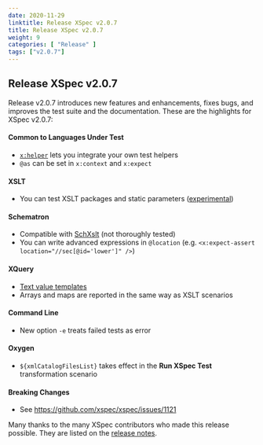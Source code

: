 ```yaml
---
date: 2020-11-29
linktitle: Release XSpec v2.0.7
title: Release XSpec v2.0.7
weight: 9
categories: [ "Release" ]
tags: ["v2.0.7"]
---
```


## Release XSpec v2.0.7
Release v2.0.7 introduces new features and enhancements, fixes bugs, and improves the test suite and the documentation. These are the highlights for XSpec v2.0.7:

#### **Common to Languages Under Test**
- [`x:helper`](https://github.com/xspec/xspec/wiki/Integrating-Your-Own-Test-Helpers) lets you integrate your own test helpers
- `@as` can be set in `x:context` and `x:expect`

#### **XSLT**
- You can test XSLT packages and static parameters ([experimental](https://github.com/xspec/xspec/wiki/External-Transformation))

#### **Schematron**
- Compatible with [SchXslt](https://github.com/schxslt/schxslt) (not thoroughly tested)
- You can write advanced expressions in `@location` (e.g. `<x:expect-assert location="//sec[@id='lower']" />`)

#### **XQuery**
- [Text value templates](https://github.com/xspec/xspec/wiki/Text-Value-Templates)
- Arrays and maps are reported in the same way as XSLT scenarios

#### **Command Line**
- New option `-e` treats failed tests as error

#### **Oxygen**
- `${xmlCatalogFilesList}` takes effect in the **Run XSpec Test** transformation scenario

#### **Breaking Changes**
- See https://github.com/xspec/xspec/issues/1121


Many thanks to the many XSpec contributors who made this release possible. They are listed on the [release notes](https://github.com/xspec/xspec/releases/tag/v2.0.7).

